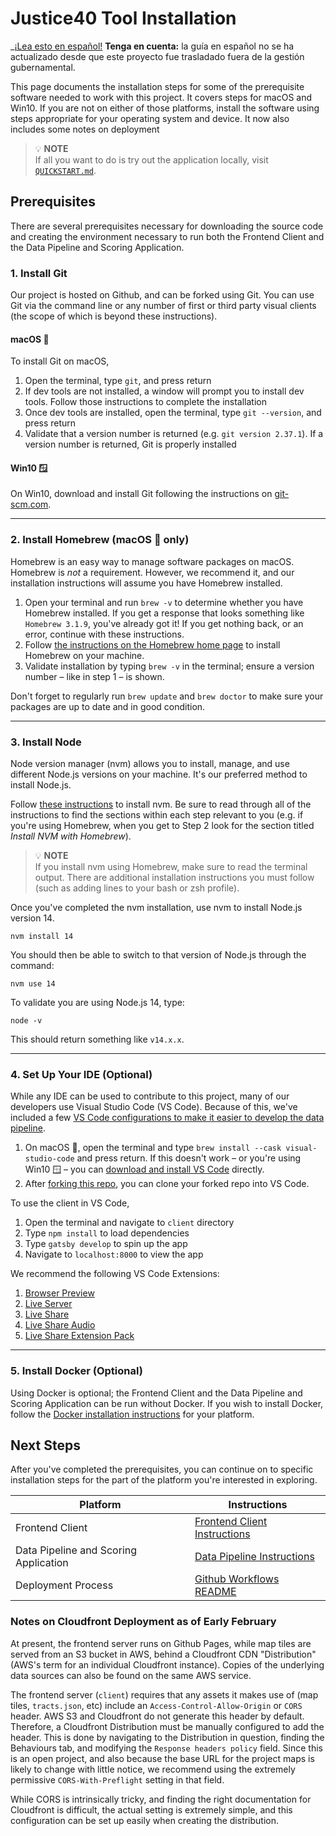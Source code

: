 # Justice40 Tool Installation

\_[¡Lea esto en español!](INSTALLATION-es.md) **Tenga en cuenta:** la guía en español no se ha actualizado desde que este proyecto fue trasladado fuera de la gestión gubernamental.

This page documents the installation steps for some of the prerequisite software needed to work with this project. It covers steps for macOS and Win10. If you are not on either of those platforms, install the software using steps appropriate for your operating system and device. It now also includes some notes on deployment

> :bulb: **NOTE**  
> If all you want to do is try out the application locally, visit [`QUICKSTART.md`](QUICKSTART.md).

## Prerequisites

There are several prerequisites necessary for downloading the source code and creating the environment necessary to run both the Frontend Client and the Data Pipeline and Scoring Application.

### 1. Install Git

Our project is hosted on Github, and can be forked using Git. You can use Git via the command line or any number of first or third party visual clients (the scope of which is beyond these instructions).

#### macOS :apple:

To install Git on macOS,

1. Open the terminal, type `git`, and press return
2. If dev tools are not installed, a window will prompt you to install dev tools. Follow those instructions to complete the installation
3. Once dev tools are installed, open the terminal, type `git --version`, and press return
4. Validate that a version number is returned (e.g. `git version 2.37.1`). If a version number is returned, Git is properly installed

#### Win10 :window:

On Win10, download and install Git following the instructions on [git-scm.com](https://git-scm.com/download/win).

---

### 2. Install Homebrew (macOS :apple: only)

Homebrew is an easy way to manage software packages on macOS. Homebrew is _not_ a requirement. However, we recommend it, and our installation instructions will assume you have Homebrew installed.

1. Open your terminal and run `brew -v` to determine whether you have Homebrew installed. If you get a response that looks something like `Homebrew 3.1.9`, you've already got it! If you get nothing back, or an error, continue with these instructions.
2. Follow [the instructions on the Homebrew home page](https://brew.sh) to install Homebrew on your machine.
3. Validate installation by typing `brew -v` in the terminal; ensure a version number – like in step 1 – is shown.

Don't forget to regularly run `brew update` and `brew doctor` to make sure your packages are up to date and in good condition.

---

### 3. Install Node

Node version manager (nvm) allows you to install, manage, and use different Node.js versions on your machine. It's our preferred method to install Node.js.

Follow [these instructions](https://medium.com/@nodesource/installing-node-js-tutorial-using-nvm-5c6ff5925dd8) to install nvm. Be sure to read through all of the instructions to find the sections within each step relevant to you (e.g. if you're using Homebrew, when you get to Step 2 look for the section titled _Install NVM with Homebrew_).

> :bulb: **NOTE**  
> If you install nvm using Homebrew, make sure to read the terminal output. There are additional installation instructions you must follow (such as adding lines to your bash or zsh profile).

Once you've completed the nvm installation, use nvm to install Node.js version 14.

`nvm install 14`

You should then be able to switch to that version of Node.js through the command:

`nvm use 14`

To validate you are using Node.js 14, type:

`node -v`

This should return something like `v14.x.x`.

---

### 4. Set Up Your IDE (Optional)

While any IDE can be used to contribute to this project, many of our developers use Visual Studio Code (VS Code). Because of this, we've included a few [VS Code configurations to make it easier to develop the data pipeline](data/data-pipeline/INSTALLATION.md#visual-studio-code).

1. On macOS :apple:, open the terminal and type `brew install --cask visual-studio-code` and press return. If this doesn't work – or you're using Win10 :window: – you can [download and install VS Code](https://code.visualstudio.com/) directly.
2. After [forking this repo](CONTRIBUTING.md#contribute-to-the-code), you can clone your forked repo into VS Code.

<!-- TODO: this belongs in the client readme -->

To use the client in VS Code,

1. Open the terminal and navigate to `client` directory
2. Type `npm install` to load dependencies
3. Type `gatsby develop` to spin up the app
4. Navigate to `localhost:8000` to view the app

We recommend the following VS Code Extensions:

<!-- markdown-link-check-disable -->

1. [Browser Preview](https://github.com/auchenberg/vscode-browser-preview)
2. [Live Server](https://github.com/ritwickdey/vscode-live-server)
3. [Live Share](https://github.com/MicrosoftDocs/live-share)
4. [Live Share Audio](https://github.com/MicrosoftDocs/live-share)
5. [Live Share Extension Pack](https://github.com/MicrosoftDocs/live-share)
<!-- markdown-link-check-enable -->

---

### 5. Install Docker (Optional)

Using Docker is optional; the Frontend Client and the Data Pipeline and Scoring Application can be run without Docker. If you wish to install Docker, follow the [Docker installation
instructions](https://docs.docker.com/get-docker/) for your platform.

## Next Steps

After you've completed the prerequisites, you can continue on to specific installation steps for the part of the platform you're interested in exploring.

| Platform                              | Instructions                                               |
| ------------------------------------- | ---------------------------------------------------------- |
| Frontend Client                       | [Frontend Client Instructions](client/README.md)           |
| Data Pipeline and Scoring Application | [Data Pipeline Instructions](data/data-pipeline/README.md) |
| Deployment Process                    | [Github Workflows README](.github/workflows/README.md)     |

### Notes on Cloudfront Deployment as of Early February

At present, the frontend server runs on Github Pages, while map tiles are served from an S3 bucket in AWS, behind a Cloudfront CDN "Distribution" (AWS's term for an individual Cloudfront instance). Copies of the underlying data sources can also be found on the same AWS service.

The frontend server (`client`) requires that any assets it makes use of (map tiles, `tracts.json`, etc) include an `Access-Control-Allow-Origin` or `CORS` header. AWS S3 and Cloudfront do not generate this header by default. Therefore, a Cloudfront Distribution must be manually configured to add the header. This is done by navigating to the Distribution in question, finding the Behaviours tab, and modifying the `Response headers policy` field. Since this is an open project, and also because the base URL for the project maps is likely to change with little notice, we recommend using the extremely permissive `CORS-With-Preflight` setting in that field.

While CORS is intrinsically tricky, and finding the right documentation for Cloudfront is difficult, the actual setting is extremely simple, and this configuration can be set up easily when creating the distribution.
